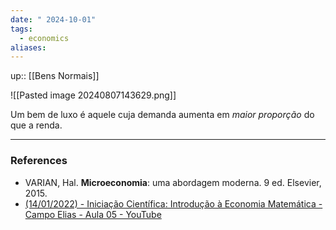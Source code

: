```yaml
---
date: " 2024-10-01"
tags:
  - economics
aliases:
---
```


up:: [[Bens Normais]]

![[Pasted image 20240807143629.png]]

Um bem de luxo é aquele cuja demanda aumenta em *maior proporção* do que a renda. 

---
### References
- VARIAN, Hal. **Microeconomia**: uma abordagem moderna. 9 ed. Elsevier, 2015.
- [(14/01/2022) - Iniciação Científica: Introdução à Economia Matemática - Campo Elias - Aula 05 - YouTube](https://www.youtube.com/watch?v=VCwsOAyFO_0)